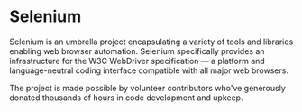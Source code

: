 # Selenium

Selenium is an umbrella project encapsulating a variety of tools and libraries enabling web browser automation. Selenium specifically provides an infrastructure for the W3C WebDriver specification — a platform and language-neutral coding interface compatible with all major web browsers.

The project is made possible by volunteer contributors who've generously donated thousands of hours in code development and upkeep.
